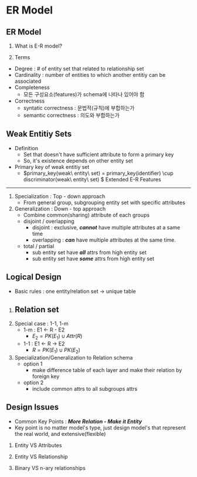ER Model
========
ER Model
--------
1. What is E-R model?

2. Terms
- Degree : # of entity set that related to relationship set
- Cardinality : number of entities to which another entitiy can be associated
- Completeness
    - 모든 구성요소(features)가 schema에 나타나 있어야 함
- Correctness
    - syntatic correctness : 문법적(규칙)에 부합하는가
    - semantic correctness : 의도와 부합하는가

Weak Entitiy Sets
-----------------
- Definition
    - Set that doesn't have sufficient attribute to form a primary key
    - So, it's existence depends on other entity set
- Primary key of weak entitiy set
    - $primary\_key(weak\ entity\ set) = primary\_key(identifier) \cup discriminator(weak\ entity\ set) $
Extended E-R Features
---------------------
1. Specialization : Top - down approach
    - From general group, subgrouping entity set with specific attributes
2. Generalization : Down - top approach
    - Combine common(sharing) attribute of each groups
    - disjoint / overlapping
        - disjoint : exclusive, ***cannot*** have multiple attributes at a same time
        - overlapping : ***can*** have multiple attributes at the same time.
    - total / partial
        - sub entity set have ***all*** attrs from high entity set
        - sub entity set have ***some*** attrs from high entity set

Logical Design
---------------
- Basic rules : one entity/relation set &rarr; unique table
1. Relation set
    -
2. Special case : 1-1, 1-m
    - 1-m : E1 &larr; R - E2
        - $E_2 = PK(E_1) \cup Attr(R)$
    - 1-1 : E1 &larr; R &rarr; E2
        - $R = PK(E_1) \cup PK(E_2)$
3. Specialization/Generalization to Relation schema
    - option 1
        - make difference table of each layer and make their relation by foreign key
    - option 2
        - include common attrs to all subgroups attrs

Design Issues
-------------
- Common Key Points : ***More Relation - Make it Entity***
- Key point is no matter model's type, just design model's that represent the real world, and extensive(flexible)
1. Entity VS Attributes

2. Entity VS Relationship

3. Binary VS n-ary relationships
